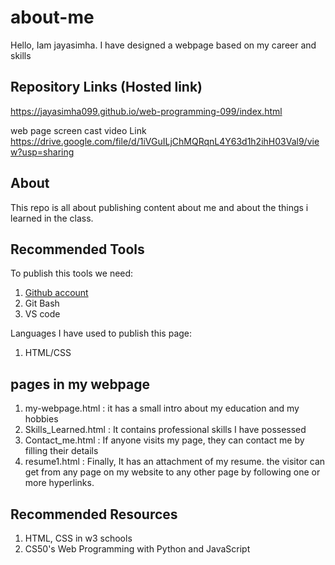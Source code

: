 # about-me
Hello, Iam jayasimha. I have designed a webpage based on my career and skills

## Repository Links (Hosted link)
https://jayasimha099.github.io/web-programming-099/index.html

web page screen cast video Link
https://drive.google.com/file/d/1iVGuILjChMQRqnL4Y63d1h2ihH03Val9/view?usp=sharing

## About

This repo is all about publishing content about me and about the things i learned in the class.

## Recommended Tools

To publish this tools we need:

1. [Github account](https://github.com/)
2. Git Bash
3. VS code


Languages I have used to publish this page: 

1. HTML/CSS

## pages in my webpage 
1. my-webpage.html : it has a small intro about my education and my hobbies
2. Skills_Learned.html : It contains professional skills I have possessed
3. Contact_me.html : If anyone visits my page, they can contact me by filling their details
4. resume1.html : Finally, It has an attachment of my resume.
the visitor can get from any page on my website to any other page by following one or more hyperlinks.

## Recommended Resources

1. HTML, CSS in w3 schools
2. CS50's Web Programming with Python and JavaScript
